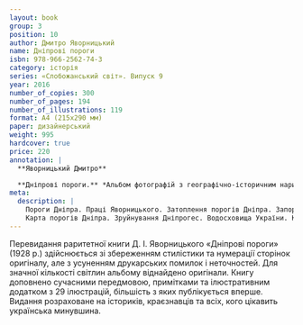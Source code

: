 ```yaml
---
layout: book
group: 3
position: 10
author: Дмитро Яворницький
name: Дніпрові пороги
isbn: 978-966-2562-74-3
category: історія
series: «Слобожанський світ». Випуск 9
year: 2016
number_of_copies: 300
number_of_pages: 194
number_of_illustrations: 119
format: А4 (215х290 мм)
paper: дизайнерський
weight: 995
hardcover: true
price: 220
annotation: |
  **Яворницький Дмитро**

  **Дніпрові пороги.** *Альбом фотографій з географічно-історичним нарисом* / Дмитро Яворницький&nbsp;; передм. та прим. О. Ю. Власова ; упоряд. О. О. Савчука. — Харків : Видавець Савчук О. О. — 2016. — 194 с. ; 119 іл. — Серія «Слобожанський світ». Випуск 9.
meta:
  description: |
    Пороги Дніпра. Праці Яворницького. Затоплення порогів Дніпра. Запорізька Дніпрогес. Дніпробудівська експедиція.
    Карта порогів Дніпра. Зруйнування Дніпрогес. Водосховища України. Козацька історія.
---
```


Перевидання раритетної книги Д. І. Яворницького «Дніпрові пороги» (1928 р.) здійснюється зі збереженням стилістики та нумерації сторінок оригіналу, але з усуненням друкарських помилок і неточностей. Для значної кількості світлин альбому віднайдено оригінали.
Книгу доповнено сучасними передмовою, примітками та ілюстративним додатком з 29 ілюстрацій, більшість з яких публікується вперше.
Видання розраховане на істориків, краєзнавців та всіх, кого цікавить українська минувшина.
